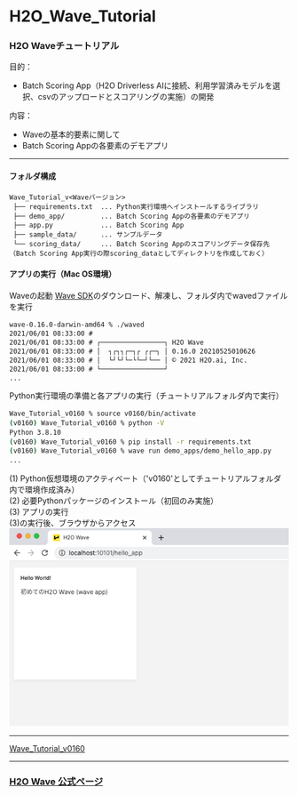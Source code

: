 # H2O_Wave_Tutorial

### H2O Waveチュートリアル
目的：
- Batch Scoring App（H2O Driverless AIに接続、利用学習済みモデルを選択、csvのアップロードとスコアリングの実施）の開発
  
内容：
- Waveの基本的要素に関して
- Batch Scoring Appの各要素のデモアプリ

***
#### フォルダ構成
```
Wave_Tutorial_v<Waveバージョン>
 ├── requirements.txt  ... Python実行環境へインストールするライブラリ
 ├── demo_app/         ... Batch Scoring Appの各要素のデモアプリ
 ├── app.py            ... Batch Scoring App
 ├── sample_data/      ... サンプルデータ
 └── scoring_data/     ... Batch Scoring Appのスコアリングデータ保存先（Batch Scoring App実行の際scoring_dataとしてディレクトリを作成しておく）
```
#### アプリの実行（Mac OS環境）

Waveの起動
[Wave SDK](https://github.com/h2oai/wave/releases)のダウンロード、解凍し、フォルダ内でwavedファイルを実行
```
wave-0.16.0-darwin-amd64 % ./waved
2021/06/01 08:33:00 # 
2021/06/01 08:33:00 # ┌────────────────┐ H2O Wave 
2021/06/01 08:33:00 # │  ┐┌┐┐┌─┐┌ ┌┌─┐ │ 0.16.0 20210525010626
2021/06/01 08:33:00 # │  └┘└┘└─└└─┘└── │ © 2021 H2O.ai, Inc.
2021/06/01 08:33:00 # └────────────────┘
...
```
  
Python実行環境の準備と各アプリの実行（チュートリアルフォルダ内で実行）
```bash
Wave_Tutorial_v0160 % source v0160/bin/activate                                   (1)
(v0160) Wave_Tutorial_v0160 % python -V
Python 3.8.10
(v0160) Wave_Tutorial_v0160 % pip install -r requirements.txt                     (2)
(v0160) Wave_Tutorial_v0160 % wave run demo_apps/demo_hello_app.py                (3)
...
```
(1) Python仮想環境のアクティベート（'v0160'としてチュートリアルフォルダ内で環境作成済み）  
(2) 必要Pythonパッケージのインストール（初回のみ実施）  
(3) アプリの実行  
(3)の実行後、ブラウザからアクセス  
![hello app](./img/hello_app.png)

***
[Wave_Tutorial_v0160](Wave_Tutorial_v0160/)

***
### [H2O Wave 公式ページ](https://wave.h2o.ai/)

